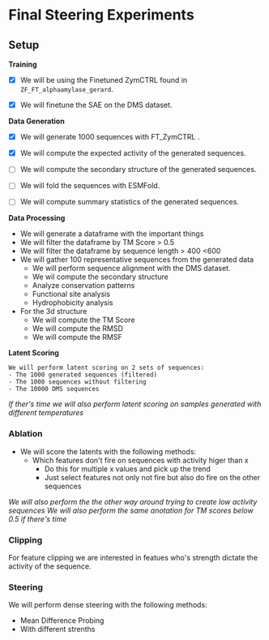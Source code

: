 # Final Steering Experiments


## Setup



**Training**
- [x] We will be using the Finetuned ZymCTRL found in `ZF_FT_alphaamylase_gerard`.
- [x] We will finetune the SAE on the DMS dataset.


**Data Generation**

-  [x] We will generate 1000 sequences with FT_ZymCTRL .
- [x] We will compute the expected activity of the generated sequences.
- [ ] We will compute the secondary structure of the generated sequences.
- [ ] We will fold the sequences with ESMFold.
- [ ] We will compute summary statistics of the generated sequences.


**Data Processing**




- We will generate a dataframe with the important things
- We will filter the dataframe by TM Score > 0.5
- We will filter the dataframe by sequence length > 400 <600
- We will gather 100 representative sequences from the generated data
    - We will perform sequence alignment with the DMS dataset.
    - We wil compute the secondary structure
    - Analyze conservation patterns
    - Functional site analysis
    - Hydrophobicity analysis
- For the 3d structure
    - We will compute the TM Score
    - We will compute the RMSD
    - We will compute the RMSF


**Latent Scoring**


```
We will perform latent scoring on 2 sets of sequences:
- The 1000 generated sequences (filtered)
- The 1000 sequences without filtering
- The 10000 DMS sequences
```

*If ther's time we will also perform latent scoring on samples generated with different temperatures*

### Ablation

- We will score the latents with the following methods:
    - Which features don't fire on sequences with activity higer than x
        - Do this for multiple x values and pick up the trend
        - Just select features not only not fire but also do fire on the other sequences

*We will also perform the the other way around trying to create low activity sequences*
*We will also perform the same anotation for TM scores below 0.5 if there's time*


### Clipping

For feature clipping we are interested in featues who's strength dictate the activity of the sequence.


### Steering

We will perform dense steering with the following methods:

- Mean Difference Probing
- With different strenths



